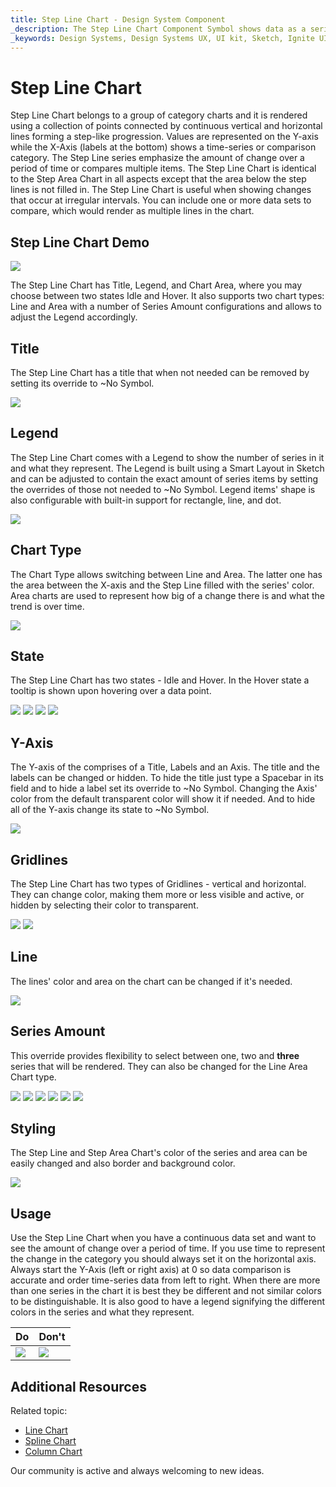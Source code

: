 ```yaml
---
title: Step Line Chart - Design System Component
_description: The Step Line Chart Component Symbol shows data as a series of points connected by straight lines, resembling steps.
_keywords: Design Systems, Design Systems UX, UI kit, Sketch, Ignite UI for Angular, Sketch to Angular, Sketch to Angular, Angular, Angular Design System, Export code from Sketch, Design Kits for Angular, Sketch HTML, Sketch to HTML, Sketch UI kits
---
```


# Step Line Chart

Step Line Chart belongs to a group of category charts and it is rendered using a collection of points connected by continuous vertical and horizontal lines forming a step-like progression. Values are represented on the Y-axis while the X-Axis (labels at the bottom) shows a time-series or comparison category. The Step Line series emphasize the amount of change over a period of time or compares multiple items. The Step Line Chart is identical to the Step Area Chart in all aspects except that the area below the step lines is not filled in. The Step Line Chart is useful when showing changes that occur at irregular intervals. You can include one or more data sets to compare, which would render as multiple lines in the chart.


## Step Line Chart Demo

<img class="responsive-img" src="../images/step_line_chart_demo.png" srcset="../images/step_line_chart_demo@2x.png 2x" />

The Step Line Chart has Title, Legend, and Chart Area, where you may choose between two states Idle and Hover. It also supports two chart types: Line and Area with a number of Series Amount configurations and allows to adjust the Legend accordingly.

## Title

The Step Line Chart has a title that when not needed can be removed by setting its override to ~No Symbol.

<img class="responsive-img" src="../images/step_line_chart_title.png" srcset="../images/step_line_chart_title@2x.png 2x" />

## Legend

The Step Line Chart comes with a Legend to show the number of series in it and what they represent. The Legend is built using a Smart Layout in Sketch and can be adjusted to contain the exact amount of series items by setting the overrides of those not needed to ~No Symbol. Legend items' shape is also configurable with built-in support for rectangle, line, and dot.

<img class="responsive-img" src="../images/step_line_chart_legend.png" srcset="../images/step_line_chart_legend@2x.png 2x" />

## Chart Type

The Chart Type allows switching between Line and Area. The latter one has the area between the X-axis and the Step Line filled with the series' color. Area charts are used to represent how big of a change there is and what the trend is over time.

<img class="responsive-img" src="../images/step_area_chart_three_series.png" srcset="../images/step_area_chart_three_series@2x.png 2x" />

## State

The Step Line Chart has two states - Idle and Hover. In the Hover state a tooltip is shown upon hovering over a data point.

<img class="responsive-img" src="../images/step_line_chart_tooltip-off.png" srcset="../images/step_line_chart_tooltip-off@2x.png 2x" />
<img class="responsive-img" src="../images/step_area_chart_tooltip-off.png" srcset="../images/step_area_chart_tooltip-off@2x.png 2x" />
<img class="responsive-img" src="../images/step_line_chart_tooltip-on.png" srcset="../images/step_line_chart_tooltip-on@2x.png 2x" />
<img class="responsive-img" src="../images/step_area_chart_tooltip-on.png" srcset="../images/step_area_chart_tooltip-on@2x.png 2x" />

## Y-Axis

The Y-axis of the comprises of a Title, Labels and an Axis. The title and the labels can be changed or hidden. To hide the title just type a Spacebar in its field and to hide a label set its override to ~No Symbol. Changing the Axis' color from the default transparent color will show it if needed. And to hide all of the Y-axis change its state to ~No Symbol.

<img class="responsive-img" src="../images/step_line_chart_yaxis.png" srcset="../images/step_line_chart_yaxis@2x.png 2x" />

## Gridlines

The Step Line Chart has two types of Gridlines - vertical and horizontal. They can change color, making them more or less visible and active, or hidden by selecting their color to transparent.

<img class="responsive-img" src="../images/step_line_chart_gridlines1.png" srcset="../images/step_line_chart_gridlines1@2x.png 2x" />
<img class="responsive-img" src="../images/step_line_chart_gridlines2.png" srcset="../images/step_line_chart_gridlines2@2x.png 2x" />

## Line

The lines' color and area on the chart can be changed if it's needed.

<img class="responsive-img" src="../images/step_area_chart_colors.png" srcset="../images/step_area_chart_colors@2x.png 2x" />

## Series Amount

This override provides flexibility to select between one, two and **three** series that will be rendered. They can also be changed for the Line Area Chart type.

<img class="responsive-img" src="../images/step_line_chart_one_series.png" srcset="../images/step_line_chart_one_series@2x.png 2x" />
<img class="responsive-img" src="../images/step_line_chart_two_series.png" srcset="../images/step_line_chart_two_series@2x.png 2x" />
<img class="responsive-img" src="../images/step_line_chart_three_series.png" srcset="../images/step_line_chart_three_series@2x.png 2x" />

<img class="responsive-img" src="../images/step_area_chart_one_series.png" srcset="../imastep_@2x.png 2x" />
<img class="responsive-img" src="../images/step_area_chart_two_series.png" srcset="../images/step_area_chart_two_series@2x.png 2x" />
<img class="responsive-img" src="../images/step_area_chart_three_series.png" srcset="../images/line_area_hart_three_series@2x.png 2x" />

## Styling

The Step Line and Step Area Chart's color of the series and area can be easily changed and also border and background color.

<img class="responsive-img" src="../images/step_line_chart_styling.png" srcset="../images/step_line_chart_styling@2x.png 2x" />

## Usage

Use the Step Line Chart when you have a continuous data set and want to see the amount of change over a period of time. If you use time to represent the change in the category you should always set it on the horizontal axis. Always start the Y-Axis (left or right axis) at 0 so data comparison is accurate and order time-series data from left to right. When there are more than one series in the chart it is best they be different and not similar colors to be distinguishable. It is also good to have a legend signifying the different colors in the series and what they represent.


| Do                                                                                             | Don't                                                                                              |
| ---------------------------------------------------------------------------------------------- | -------------------------------------------------------------------------------------------------- |
| <img class="responsive-img" src="../images/line_chart_do1.png" srcset="../images/line_chart_do1@2x.png 2x" /> | <img class="responsive-img" src="../images/line_chart_dont1.png" srcset="../images/line_chart_dont1@2x.png 2x" /> | 

## Additional Resources

Related topic:

- [Line Chart](../line-chart.md)
- [Spline Chart](../spline-chart.md)
- [Column Chart](../column-chart.md)

Our community is active and always welcoming to new ideas.
